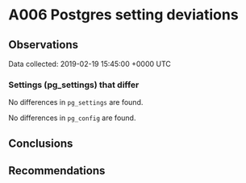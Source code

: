 # A006 Postgres setting deviations #

## Observations ##
Data collected: 2019-02-19 15:45:00 +0000 UTC  

### Settings (pg_settings) that differ ###

No differences in `pg_settings` are found.


No differences in `pg_config` are found.



## Conclusions ##


## Recommendations ##

